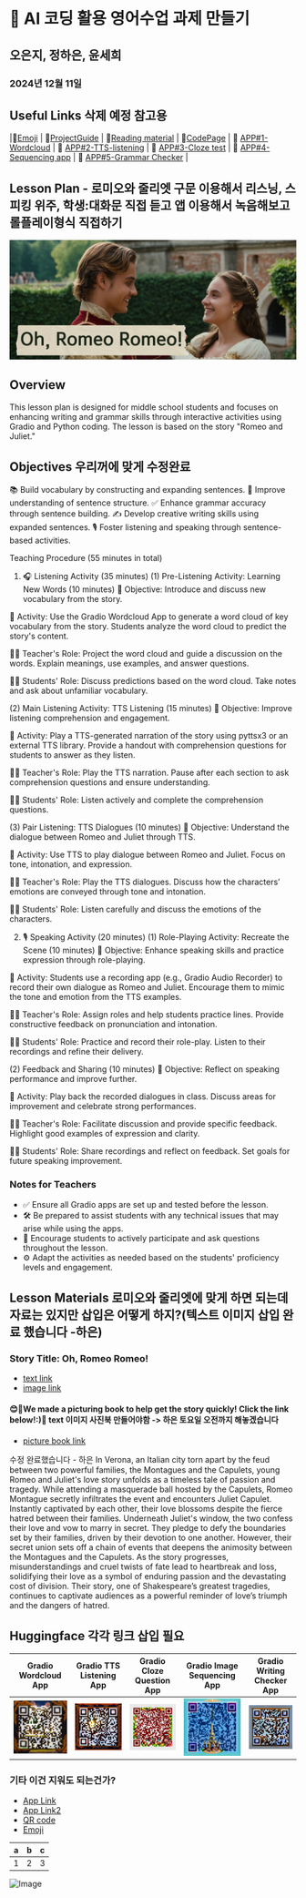# 💞 AI 코딩 활용 영어수업 과제 만들기 
## 오은지, 정하은, 윤세희
### 2024년 12월 11일

## Useful Links 삭제 예정 참고용 
|💠[Emoji](https://gist.github.com/rxaviers/7360908) | 💠[ProjectGuide](https://github.com/MK316/Spring2024/blob/main/DLTESOL/project/README.md) | 💠[Reading material](https://raw.githubusercontent.com/MK316/Spring2024/main/DLTESOL/project/story02.txt) | 💠[CodePage](https://github.com/ShieldEdu/G4-finalproject/blob/main/FPG04.ipynb) | 💠 [APP#1-Wordcloud](https://huggingface.co/spaces/teatwots/wordcloud) | 💠 [APP#2-TTS-listening](https://huggingface.co/spaces/englissi/gstesolfinallistening) | 💠 [APP#3-Cloze test](https://huggingface.co/spaces/englissi/gstesolclozetest) | 💠 [APP#4-Sequencing app](https://huggingface.co/spaces/teatwots/sequencing) | 💠 [APP#5-Grammar Checker](https://huggingface.co/spaces/teatwots/grammarchecking)  | 

## Lesson Plan - 로미오와 줄리엣 구문 이용해서 리스닝, 스피킹 위주, 학생:대화문 직접 듣고 앱 이용해서 녹음해보고 롤플레이형식 직접하기
![Final Banner](https://github.com/5eunji/Final-project-G3/blob/main/Oh%2C%20Romeo%20Romeo!.png)

## Overview
This lesson plan is designed for middle school students and focuses on enhancing writing and grammar skills through interactive activities using Gradio and Python coding. The lesson is based on the story "Romeo and Juliet."

## Objectives 우리꺼에 맞게 수정완료 
📚 Build vocabulary by constructing and expanding sentences.
🧠 Improve understanding of sentence structure.
✅ Enhance grammar accuracy through sentence building.
✍️ Develop creative writing skills using expanded sentences.
🎙️ Foster listening and speaking through sentence-based activities.


Teaching Procedure (55 minutes in total)
1. 🎧 Listening Activity (35 minutes)
(1) Pre-Listening Activity: Learning New Words (10 minutes)
🎯 Objective: Introduce and discuss new vocabulary from the story.

📱 Activity:
Use the Gradio Wordcloud App to generate a word cloud of key vocabulary from the story.
Students analyze the word cloud to predict the story's content.

👨‍🏫 Teacher's Role:
Project the word cloud and guide a discussion on the words.
Explain meanings, use examples, and answer questions.

👦👧 Students' Role:
Discuss predictions based on the word cloud.
Take notes and ask about unfamiliar vocabulary.

(2) Main Listening Activity: TTS Listening (15 minutes)
🎯 Objective: Improve listening comprehension and engagement.

📱 Activity:
Play a TTS-generated narration of the story using pyttsx3 or an external TTS library.
Provide a handout with comprehension questions for students to answer as they listen.

👨‍🏫 Teacher's Role:
Play the TTS narration.
Pause after each section to ask comprehension questions and ensure understanding.

👦👧 Students' Role:
Listen actively and complete the comprehension questions.

(3) Pair Listening: TTS Dialogues (10 minutes)
🎯 Objective: Understand the dialogue between Romeo and Juliet through TTS.

📱 Activity:
Use TTS to play dialogue between Romeo and Juliet.
Focus on tone, intonation, and expression.

👨‍🏫 Teacher's Role:
Play the TTS dialogues.
Discuss how the characters’ emotions are conveyed through tone and intonation.

👦👧 Students' Role:
Listen carefully and discuss the emotions of the characters.

2. 🎙 Speaking Activity (20 minutes)
(1) Role-Playing Activity: Recreate the Scene (10 minutes)
🎯 Objective: Enhance speaking skills and practice expression through role-playing.

📱 Activity:
Students use a recording app (e.g., Gradio Audio Recorder) to record their own dialogue as Romeo and Juliet.
Encourage them to mimic the tone and emotion from the TTS examples.

👨‍🏫 Teacher's Role:
Assign roles and help students practice lines.
Provide constructive feedback on pronunciation and intonation.

👦👧 Students' Role:
Practice and record their role-play.
Listen to their recordings and refine their delivery.

(2) Feedback and Sharing (10 minutes)
🎯 Objective: Reflect on speaking performance and improve further.

📱 Activity:
Play back the recorded dialogues in class.
Discuss areas for improvement and celebrate strong performances.

👨‍🏫 Teacher's Role:
Facilitate discussion and provide specific feedback.
Highlight good examples of expression and clarity.

👦👧 Students' Role:
Share recordings and reflect on feedback.
Set goals for future speaking improvement.

### Notes for Teachers

- ✅ Ensure all Gradio apps are set up and tested before the lesson.
- 🛠️ Be prepared to assist students with any technical issues that may arise while using the apps.
- 💬 Encourage students to actively participate and ask questions throughout the lesson.
- ⚙️ Adapt the activities as needed based on the students' proficiency levels and engagement.

## Lesson Materials 로미오와 줄리엣에 맞게 하면 되는데 자료는 있지만 삽입은 어떻게 하지?(텍스트 이미지 삽입 완료 했습니다 -하은)

### Story Title: Oh, Romeo Romeo! 
+ [text link](https://github.com/5eunji/Final-project-G3/blob/main/Oh%2C%20Romeo%20Romeo_text!.txt)
+ [image link](https://github.com/5eunji/Final-project-G3/blob/main/%EB%A1%9C%EB%AF%B8%EC%98%A4%EC%99%80%20%EC%A4%84%EB%A6%AC%EC%97%A3_combined.png)

#### :blush::blue_book:We made a picturing book to help get the story quickly! Click the link below!:)📙 text 이미지 사진북 만들어야함 -> 하은 토요일 오전까지 해놓겠습니다 
+ [picture book link](https://www.childbook.ai/book/s/the-guardians-secret-spgd)

**<Synopsis>** 수정 완료했습니다 - 하은
In Verona, an Italian city torn apart by the feud between two powerful families, the Montagues and the Capulets, young Romeo and Juliet's love story unfolds as a timeless tale of passion and tragedy. While attending a masquerade ball hosted by the Capulets, Romeo Montague secretly infiltrates the event and encounters Juliet Capulet. Instantly captivated by each other, their love blossoms despite the fierce hatred between their families. Underneath Juliet's window, the two confess their love and vow to marry in secret. They pledge to defy the boundaries set by their families, driven by their devotion to one another. However, their secret union sets off a chain of events that deepens the animosity between the Montagues and the Capulets. As the story progresses, misunderstandings and cruel twists of fate lead to heartbreak and loss, solidifying their love as a symbol of enduring passion and the devastating cost of division. Their story, one of Shakespeare’s greatest tragedies, continues to captivate audiences as a powerful reminder of love’s triumph and the dangers of hatred.


## Huggingface  각각 링크 삽입 필요

<div align=center>
   
| Gradio Wordcloud App | Gradio TTS Listening App | Gradio Cloze Question App | Gradio Image Sequencing App | Gradio Writing Checker App |
|:--:|:--:|:--:|:--:|:--:|
|<a href="https://huggingface.co/spaces/teatwots/wordcloud"> <img src="https://github.com/ShieldEdu/G4-finalproject/blob/main/Images/1.png" alt="wordcloud"> </a>|<a href="https://huggingface.co/spaces/englissi/gstesolfinallistening"> <img src="https://github.com/ShieldEdu/G4-finalproject/blob/main/Images/2.png" alt="tts_app"> </a>|<a href="https://huggingface.co/spaces/englissi/gstesolclozetest"> <img src="https://github.com/ShieldEdu/G4-finalproject/blob/main/Images/3-1.png" alt="cloze_question_app"> </a>|<a href="https://huggingface.co/spaces/teatwots/sequencing"> <img src="https://github.com/ShieldEdu/G4-finalproject/blob/main/Images/4-1.png" alt="image_sequencing_app"> </a>|<a href="https://huggingface.co/spaces/teatwots/grammarchecking"> <img src="https://github.com/ShieldEdu/G4-finalproject/blob/main/Images/5-1.png" alt="writing_checker_app"> </a>|
</div>

### 기타 이건 지워도 되는건가?
+ [App Link](https://huggingface.co/spaces/ejun123/ReadAloud)
+ [App Link2](https://ejun123-ReadAloud.hf.space)
+ [QR code](https://mrkim21.github.io/appfolder/qrcode.html)
+ [Emoji](https://gist.github.com/rxaviers/7360908)

|a|b|c|
|--|--|--|
|1|2|3|

![Image](https://github.com/junkyuhufs/HUFSworkshop/raw/main/data/tiger.jpg)

